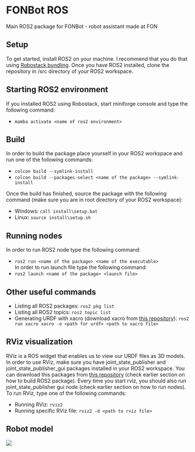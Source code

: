 # FONBot ROS
Main ROS2 package for FONBot - robot assistant made at FON

## Setup
To get started, install ROS2 on your machine. I recommend that you do that using [Robostack bundling](https://robostack.github.io/).
Once you have ROS2 installed, clone the repository in /src directory of your ROS2 workspace.<br>

## Starting ROS2 environment
If you installed ROS2 using Robostack, start miniforge console and type the following command:
- ```mamba activate <name of ros2 environment>```

## Build
In order to build the package place yourself in your ROS2 workspace and run one of the following commands:
- ```colcon build --symlink-install```
- ```colcon build --packages-select <name of the package> --symlink-install```

Once the build has finished, source the package with the following command (make sure you are in root directory of your ROS2 workspace):
- Windows: ```call install\setup.bat```
- Linux: ```source install\setup.sh```

## Running nodes
In order to run ROS2 node type the following command:
- ```ros2 run <name of the package> <name of the executable>```<br>
In order to run launch file type the following command:
- ```ros2 launch <name of the package> <launch file>```

## Other useful commands
- Listing all ROS2 packages: ```ros2 pkg list```
- Listing all ROS2 topics: ```ros2 topic list```
- Generating URDF with xacro (download xacro from [this repository](https://github.com/ros/xacro/tree/ros2)): ```ros2 run xacro xacro -o <path for urdf> <path to xacro file>```

## RViz visualization
RViz is a ROS widget that enables us to view our URDF files as 3D models. In order to use RViz, make sure you have joint_state_publisher and joint_state_publisher_gui packages installed in your ROS2 workspace. You can download this packages from [this repository](https://github.com/ros/joint_state_publisher/tree/ros2) (check earlier section on how to build ROS2 package). Every time you start rviz, you should also run joint_state_publisher gui node (check earlier section on how to run nodes). <br>
To run RViz, type one of the following commands:
- Running RViz: ```rviz2```
- Running specific RViz file: ```rviz2 -d <path to rviz file>```

## Robot model
![](https://github.com/StefanJo3107/fonbot_ros/blob/master/models/FonbotRViz.gif)
